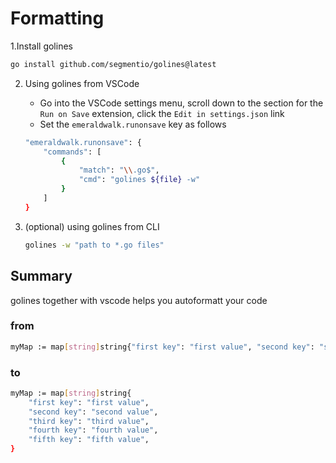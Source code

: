 # Formatting

1.Install golines

```sh
go install github.com/segmentio/golines@latest
```

2. Using golines from VSCode

   - Go into the VSCode settings menu, scroll down to the section for the `Run on Save` extension, click the `Edit in settings.json` link
   - Set the `emeraldwalk.runonsave` key as follows

   ```sh
   "emeraldwalk.runonsave": {
       "commands": [
           {
               "match": "\\.go$",
               "cmd": "golines ${file} -w"
           }
       ]
   }
   ```

3. (optional) using golines from CLI

   ```sh
   golines -w "path to *.go files"
   ```



## Summary

golines together with vscode helps you autoformatt your code

### from

```sh
myMap := map[string]string{"first key": "first value", "second key": "second value", "third key": "third value", "fourth key": "fourth value", "fifth key": "fifth value"}
```

### to

```sh
myMap := map[string]string{
    "first key": "first value",
    "second key": "second value",
    "third key": "third value",
    "fourth key": "fourth value",
    "fifth key": "fifth value",
}
```